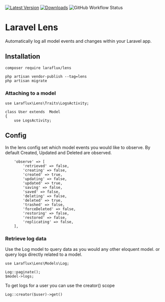 [![Latest Version](https://img.shields.io/packagist/v/laraflux/lens?label=version)](https://packagist.org/packages/laraflux/lens/) [![ Downloads](https://img.shields.io/packagist/dm/laraflux/lens.svg?label=downloads)](https://packagist.org/packages/laraflux/lens) ![GitHub Workflow Status](https://img.shields.io/github/workflow/status/laraflux/lens/PHP%20Composer)


# Laravel Lens
Automatically log all model events and changes within your Laravel app.

## Installation
```
composer require laraflux/lens
```
```
php artisan vendor-publish --tag=lens
php artisan migrate
```

### Attaching to a model
```
use Laraflux\Lens\Traits\LogsActivity;

class User extends  Model
{
    use LogsActivity;
```

## Config
In the lens config set which model events you would like to observe.
By default Created, Updated and Deleted are observed.
```
    'observe' => [
        'retrieved' => false,
        'creating' => false,
        'created' => true,
        'updating' => false,
        'updated' => true,
        'saving' => false,
        'saved' => false,
        'deleting' => false,
        'deleted' => true,
        'trashed' => false,
        'forceDeleted' => false,
        'restoring' => false,
        'restored' => false,
        'replicating' => false,
    ],
```

### Retrieve log data
Use the Log model to query data as you would any other eloquent model.
or query logs directly related to a model.
```
use Laraflux\Lens\Models\Log;

Log::paginate();
$model->logs;
```
To get logs for a user you can use the creator() scope
```
Log::creator($user)->get()
```
